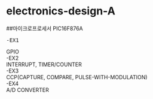 # electronics-design-A
##마이크로프로세서 PIC16F876A  
<pre>-EX1</pre>  
GPIO  
-EX2  
INTERRUPT, TIMER/COUNTER  
-EX3  
CCP(CAPTURE, COMPARE, PULSE-WITH-MODULATION)  
-EX4  
A/D CONVERTER  
